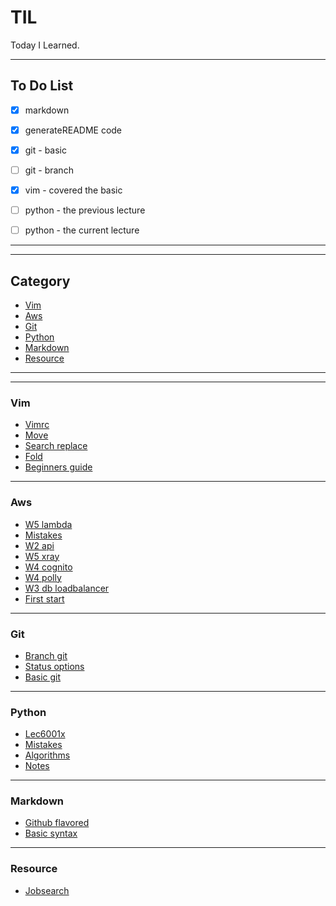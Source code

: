 # TIL

Today I Learned.

-----------------

## To Do List

- [x] markdown
- [x] generateREADME code
- [x] git - basic
- [ ] git - branch
- [x] vim - covered the basic
- [ ] python - the previous lecture
- [ ] python - the current lecture



---------------
---------------
## Category

* [Vim](vim)
* [Aws](aws)
* [Git](git)
* [Python](python)
* [Markdown](markdown)
* [Resource](resource)

---------------
---------------
### Vim
* [Vimrc](vim/vimrc.md)
* [Move](vim/move.md)
* [Search replace](vim/search_replace.md)
* [Fold](vim/fold.md)
* [Beginners guide](vim/beginners_guide.md)
---------------
### Aws
* [W5 lambda](aws/w5_lambda.md)
* [Mistakes](aws/mistakes.md)
* [W2 api](aws/w2_API.md)
* [W5 xray](aws/w5_xray.md)
* [W4 cognito](aws/w4_cognito.md)
* [W4 polly](aws/w4_polly.md)
* [W3 db loadbalancer](aws/w3_DB_loadbalancer.md)
* [First start](aws/first_start.md)
---------------
### Git
* [Branch git](git/branch_git.md)
* [Status options](git/status_options.md)
* [Basic git](git/basic_git.md)
---------------
### Python
* [Lec6001x](python/lec6001x.md)
* [Mistakes](python/mistakes.md)
* [Algorithms](python/algorithms.md)
* [Notes](python/notes.md)
---------------
### Markdown
* [Github flavored](markdown/github_flavored.md)
* [Basic syntax](markdown/basic_syntax.md)
---------------
### Resource
* [Jobsearch](resource/jobsearch.md)
